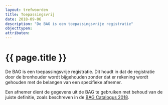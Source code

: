 ```yaml
---
layout: trefwoorden
title: Toepassingsvrij
date: 2018-09-06
description: "De BAG is een toepassingsvrije registratie"
objecttypen: 
attributen:
---
```


# {{ page.title }}

De BAG is een toepassingsvrije registratie. Dit houdt in dat de registratie door de bronhouder wordt bijgehouden zonder dat er rekening wordt gehouden met de belangen van een specifieke afnemer.

Een afnemer dient de gegevens uit de BAG te gebruiken met behoud van de juiste definitie, zoals beschreven in de [BAG Catalogus 2018]({{-site.baseurl-}}/beleidskaders/catalogus-bag-2018).

